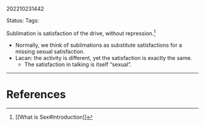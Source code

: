 202210231442

Status: 
Tags: 

Sublimation is satisfaction of the drive, without repression.[^1]
- Normally, we think of sublimations as substitute satisfactions for a missing sexual satisfaction.
- Lacan: the activity is different, yet the satisfaction is exactly the same.
	- The satisfaction in talking is itself “sexual”.


---
# References

[^1]: [[What is Sex#Introduction]]